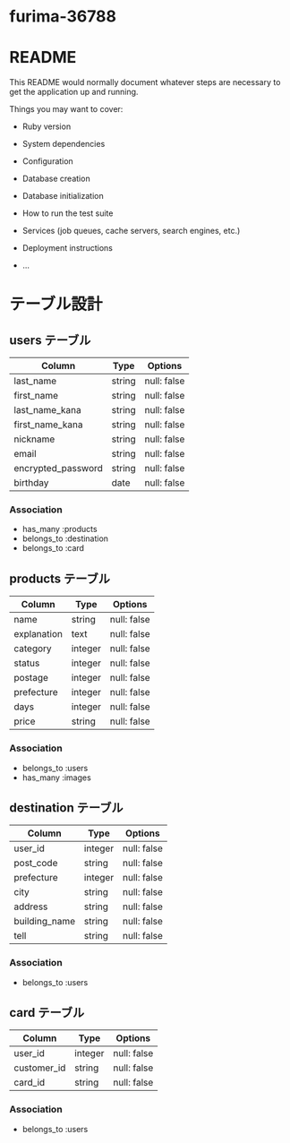 # furima-36788

# README

This README would normally document whatever steps are necessary to get the
application up and running.

Things you may want to cover:

* Ruby version

* System dependencies

* Configuration

* Database creation

* Database initialization

* How to run the test suite

* Services (job queues, cache servers, search engines, etc.)

* Deployment instructions

* ...

# テーブル設計

## users テーブル

| Column             | Type   | Options     |
| ------------------ | ------ | ----------- |
| last_name          | string | null: false |
| first_name         | string | null: false |
| last_name_kana     | string | null: false |
| first_name_kana    | string | null: false |
| nickname           | string | null: false |
| email              | string | null: false |
| encrypted_password | string | null: false |
| birthday           | date   | null: false |

### Association

- has_many :products
- belongs_to :destination
- belongs_to :card


## products テーブル

| Column             | Type   | Options     |
| ------------------ | ------ | ----------- |
| name               | string | null: false |
| explanation        | text   | null: false |
| category           | integer| null: false |
| status             | integer| null: false |
| postage            | integer| null: false |
| prefecture         | integer| null: false |
| days               | integer| null: false |
| price              | string | null: false |

### Association

- belongs_to :users
- has_many :images


## destination テーブル

| Column             | Type   | Options     |
| ------------------ | ------ | ----------- |
| user_id            | integer| null: false |
| post_code          | string | null: false |
| prefecture         | integer| null: false |
| city               | string | null: false |
| address            | string | null: false |
| building_name      | string | null: false |
| tell               | string | null: false |

### Association

- belongs_to :users


## card テーブル

| Column             | Type   | Options     |
| ------------------ | ------ | ----------- |
| user_id            | integer| null: false |
| customer_id        | string | null: false |
| card_id            | string | null: false |

### Association

- belongs_to :users
